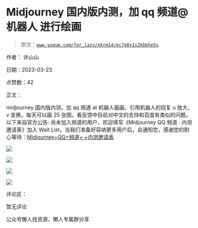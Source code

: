 # Midjourney 国内版内测，加 qq 频道@机器人 进行绘画

> 原文：[`www.yuque.com/for_lazy/xkrm14/ec7g8y1i2kbbhe5s`](https://www.yuque.com/for_lazy/xkrm14/ec7g8y1i2kbbhe5s)



作者： 许山山



日期：2023-03-23



点赞数：42

<ne-card data-card-name="hr" data-card-type="block" id="qjZuV" data-event-boundary="card">

正文：



midjourney 国内版内测，加 qq 频道 at 机器人画画，引用机器人的回复 u 放大，v 变换，每天可以画 25 张图。看反馈中目前对中文的支持和百度有类似的问题。 以下来自官方公告: 尚未加入频道的用户，欢迎填写《Midjourney QQ 频道 · 内测邀请表》加入 Wait List，当我们准备好容纳更多用户后，会通知您，感谢您的耐心等待：[Midjourney+QQ+频道+·+内测邀请表](https://docs.qq.com/form/page/DR2hWQUVlbXNxVEF5)



<ne-card data-card-name="image" data-card-type="inline" id="naPq1" data-event-boundary="card">![](img/7f55c9e111d039995db6e1cc3b1d958e.png)</ne-card>



<ne-card data-card-name="image" data-card-type="inline" id="PVahg" data-event-boundary="card">![](img/1747e4a6f437a5bb3344e59c630c3ce1.png)</ne-card>



<ne-card data-card-name="image" data-card-type="inline" id="V4LJl" data-event-boundary="card">![](img/e278bd1bbc3331beea276d7e0a8fab38.png)</ne-card>



<ne-card data-card-name="image" data-card-type="inline" id="EiTxk" data-event-boundary="card">![](img/605eba84c5f88fa8a6753150d2dba29b.png)</ne-card>

<ne-card data-card-name="hr" data-card-type="block" id="U64CS" data-event-boundary="card">

评论区：



暂无评论

<ne-card data-card-name="hr" data-card-type="block" id="YmYGF" data-event-boundary="card">

公众号懒人找资源，懒人专属群分享

</ne-card></ne-card></ne-card>